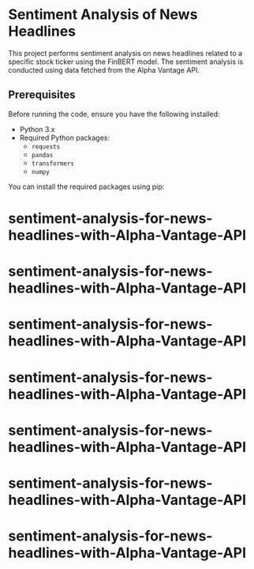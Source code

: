 # Sentiment Analysis of News Headlines

This project performs sentiment analysis on news headlines related to a specific stock ticker using the FinBERT model. The sentiment analysis is conducted using data fetched from the Alpha Vantage API.

## Prerequisites

Before running the code, ensure you have the following installed:

- Python 3.x
- Required Python packages:
  - `requests`
  - `pandas`
  - `transformers`
  - `numpy`

You can install the required packages using pip:
# sentiment-analysis-for-news-headlines-with-Alpha-Vantage-API
# sentiment-analysis-for-news-headlines-with-Alpha-Vantage-API
# sentiment-analysis-for-news-headlines-with-Alpha-Vantage-API
# sentiment-analysis-for-news-headlines-with-Alpha-Vantage-API
# sentiment-analysis-for-news-headlines-with-Alpha-Vantage-API
# sentiment-analysis-for-news-headlines-with-Alpha-Vantage-API
# sentiment-analysis-for-news-headlines-with-Alpha-Vantage-API

